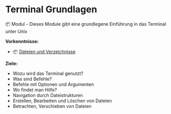 # Terminal Grundlagen
📦 Modul - Dieses Module gibt eine grundlegene Einführung in das Terminal unter Unix

__Vorkenntnisse:__

- 📦 [Dateien und Verzeichnisse](https://github.com/cc-stuttgart-praktika/dateien-und-verzeichnisse)

__Ziele:__

- Wozu wird das Terminal genutzt?
- Was sind Befehle?
- Befehle mit Optionen und Argumenten
- Wo findet man Hilfe?
- Navigation durch Dateistrukturen
- Erstellen, Bearbeiten und Löschen von Dateien
- Betrachten, Verschieben von Dateien

